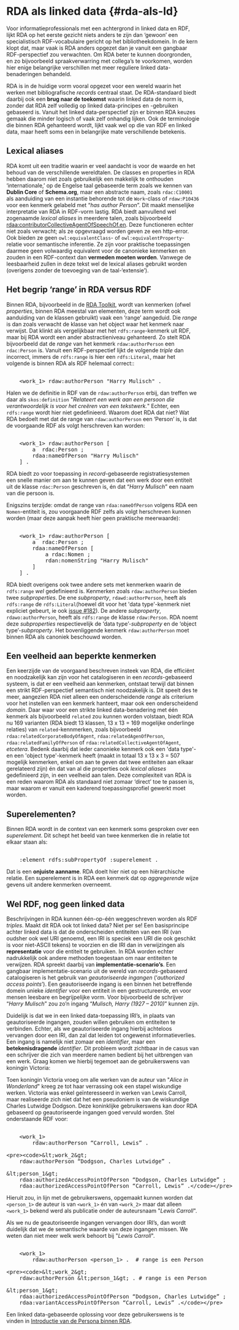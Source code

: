 RDA als linked data {#rda-als-ld}
=====================

Voor informatieprofessionals met een achtergrond in linked data en RDF, lijkt RDA op het eerste gezicht niets anders te zijn dan ‘gewoon’ een specialistisch RDF-vocabulaire gericht op het bibliotheekdomein. In de kern klopt dat, maar vaak is RDA anders opgezet dan je vanuit een gangbaar RDF-perspectief zou verwachten. Om RDA beter te kunnen doorgronden, en zo bijvoorbeeld spraakverwarring met collega’s te voorkomen, worden hier enige belangrijke verschillen met meer reguliere linked data-benaderingen behandeld.

RDA is in de huidige vorm vooral opgezet voor een wereld waarin het werken met bibliografische *records* centraal staat. De RDA-standaard biedt daarbij ook een **brug naar de toekomst** waarin linked data de norm is, zonder dat RDA zelf volledig op linked data-principes en -gebruiken gebaseerd is. Vanuit het linked data-perspectief zijn er binnen RDA keuzes gemaak die minder logisch of vaak zelf onhandig lijken. Ook de terminologie die binnen RDA gehanteerd wordt, lijkt vaak wel op die van RDF en linked data, maar heeft soms een in belangrijke mate verschillende betekenis.

## Lexical aliases
RDA komt uit een traditie waarin er veel aandacht is voor de waarde en het behoud van de verschillende wereldtalen. De classes en properties in RDA hebben daarom niet zoals gebruikelijk een makkelijk te onthouden ‘internationale,’ op de Engelse taal gebaseerde term zoals we kennen van **Dublin Core** of **Schema.org**, maar een abstracte naam, zoals `rdac:C10001` als aanduiding van een instantie behorende tot de `Work`-class of `rdaw:P10436` voor een kenmerk gelabeld met “*has author Person*”. Dit maakt menselijke interpretatie van RDA in RDF-vorm lastig. RDA biedt aanvullend wel zogenaamde *lexical aliases* in meerdere talen, zoals bijvoorbeeld [rdaa:contributorCollectiveAgentOfSpeechOf.en](http://rdaregistry.info/Elements/a/contributorCollectiveAgentOfSpeechOf.en). Deze functioneren echter niet zoals verwacht; als ze opgevraagd worden geven ze een http-error. Ook bieden ze geen `owl:equivalentClass`- of `owl:equivalentProperty`-relatie voor semantische inferentie. Ze zijn voor praktische toepassingen daarmee geen volwaardig equivalent voor de canonieke kenmerken en zouden in een RDF-context dan **vermeden moeten worden**. Vanwege de leesbaarheid zullen in deze tekst wel de lexical aliases gebruikt worden (overigens zonder de toevoeging van de taal-‘extensie’).

## Het begrip ‘range’ in RDA versus RDF
Binnen RDA, bijvoorbeeld in de [RDA Toolkit](https://www.rdatoolkit.org/), wordt van kenmerken (ofwel *properties*, binnen RDA meestal van elementen, deze term wordt ook aanduiding van de klassen gebruikt) vaak een ‘range’ aangeduid. Die *range* is dan zoals verwacht de klasse van het object waar het kenmerk naar verwijst. Dat klinkt als vergelijkbaar met het `rdfs:range`-kenmerk uit RDF, maar bij RDA wordt een ander abstractieniveau gehanteerd. Zo stelt RDA bijvoorbeeld dat de *range* van het kenmerk `rdaw:authorPerson` een `rdac:Person` is. Vanuit een RDF-perspectief lijkt de volgende *triple* dan incorrect, immers de `rdfs:range` is hier een `rdfs:Literal`, maar het volgende is binnen RDA als RDF helemaal correct::

<xmp highlight=turtle>
	<work_1> rdaw:authorPerson "Harry Mulisch" .
</xmp>

Halen we de definitie in RDF van de `rdaw:authorPerson` erbij, dan treffen we daar als `skos:definition` "*Relateert een werk aan een persoon die verantwoordelijk is voor het creëren van een tekstwerk.*" Echter, een `rdfs:range` wordt hier niet gedefinieerd. Waarom doet RDA dat niet? Wat RDA bedoelt met dat de range van `rdaw:authorPerson` een ‘Person’ is, is dat de voorgaande RDF als volgt herschreven kan worden:

<xmp highlight=turtle>
	<work_1> rdaw:authorPerson [
		a  rdac:Person ;
		rdaa:nameOfPerson "Harry Mulisch" 
	] .
</xmp>

RDA biedt zo voor toepassing in *record*-gebaseerde registratiesystemen een snelle manier om aan te kunnen geven dat een werk door een entiteit uit de klasse `rdac:Person` geschreven is, én dat “*Harry Mulisch*” een naam van die persoon is.

Enigszins terzijde: omdat de range van `rdaa:nameOfPerson` volgens RDA een `Nomen`-entiteit is, zou voorgaande RDF zelfs als volgt herschreven kunnen worden (maar deze aanpak heeft hier geen praktische meerwaarde):

<xmp highlight=turtle>
	<work_1> rdaw:authorPerson [
		a  rdac:Person ;
		rdaa:nameOfPerson [
			a rdac:Nomen ;
			rdan:nomenString "Harry Mulisch" 
		]
	] .
</xmp>

RDA biedt overigens ook twee andere sets met kenmerken waarin de `rdfs:range` *wel* gedefinieerd is. Kenmerken zoals `rdaw:authorPerson` bieden twee *subproperties*. De ene *subproperty*, `rdawd:authorPerson`, heeft als `rdfs:range` de `rdfs:Literal`(hoewel dit voor het 'data type'-kenmerk niet expliciet gebeurt, ie ook [issue #182](https://github.com/RDARegistry/RDA-Vocabularies/issues/182)). De andere *subproperty*, `rdawo:authorPerson`, heeft als `rdfs:range` de klasse `rdaw:Person`. RDA noemt deze *subproperties* respectievelijk de ‘data type’-*subproperty* en de ‘object type’-*subproperty*. Het bovenliggende kenmerk `rdaw:authorPerson` moet binnen RDA als canoniek beschouwd worden.

## Een veelheid aan beperkte kenmerken 
Een keerzijde van de voorgaand beschreven insteek van RDA, die efficiënt en noodzakelijk kan zijn voor het catalogiseren in een *records*-gebaseerd systeem, is dat er een veelheid aan kenmerken, ontstaat terwijl dat binnen een strikt RDF-perspectief semantisch niet noodzakelijk is. Dit speelt des te meer, aangezien RDA niet alleen een onderscheidende *range* als criterium voor het instellen van een kenmerk hanteert, maar ook een onderscheidend *domain*. Daar waar voor een strikte linked data-benadering met één kenmerk als bijvoorbeeld `related` zou kunnen worden volstaan, biedt RDA nu 169 varianten (RDA biedt 13 klassen, 13 x 13 = 169 mogelijke onderlinge relaties) van `related`-kennmerken, zoals bijvoorbeeld `rdaa:relatedCorporateBodyOfAgent`, `rdaa:relatedAgenOfPerson`, `rdaa:relatedFamilyOfPerson` of `rdaa:relatedCollectiveAgentOfAgent`,  *etcetera*. Bedenk daarbij dat ieder canonieke kenmerk ook een 'data type'- en een 'object type'-kenmerk heeft (maakt in totaal 13 x 13 x 3 = 507 mogelijk kenmerken, enkel om aan te geven dat twee entiteiten aan elkaar gerelateerd zijn) én dat van al die properties ook *lexical aliases* gedefinieerd zijn, in een veelheid aan talen.
Deze complexiteit van RDA is een reden waarom RDA als standaard niet zomaar ‘direct’ toe te passen is, maar waarom er vanuit een kaderend toepassingsprofiel gewerkt moet worden.
 
## Superelementen?
Binnen RDA wordt in de context van een kenmerk soms gesproken over een *superelement*. Dit schept het beeld van twee kenmerken die in relatie tot elkaar staan als:

<xmp highlight=turtle>
	:element rdfs:subPropertyOf :superelement .
</xmp>

Dat is een **onjuiste aanname**. RDA doelt hier niet op een hiërarchische relatie. Een superelement is in RDA een kenmerk dat op *aggregerende* wijze gevens uit andere kenmerken overneemt.
 
 
## Wel RDF, nog geen linked data
Beschrijvingen in RDA kunnen één-op-één weggeschreven worden als RDF *triples*. Maakt dit RDA ook tot linked data? Niet per se! Een basisprincipe achter linked data is dat de onderscheiden entiteiten van een IRI (van oudsher ook wel URI genoemd, een IRI is speciek een URI die ook geschikt is voor niet-ASCII tekens) te voorzien en die IRI dan in verwijzingen als **representatie** voor die entiteit te gebruiken. In RDA worden echter nadrukkelijk ook andere methoden toegestaan om naar entiteiten te verwijzen. RDA spreekt daarbij van **implementatie-scenario’s**. Een gangbaar implementatie-scenario uit de wereld van *records*-gebaseerd catalogiseren is het gebruik van *geautoriseerde ingangen* (‘*authorized access points*’). Een geautoriseerde ingang is een binnen het betreffende domein unieke *identifier* voor een entiteit in een gestructureerde, en voor mensen leesbare en begrijpelijke vorm. Voor bijvoorbeeld de schrijver “*Harry Mulisch*” zou zo’n ingang  “*Mulisch, Harry (1927 – 2010)*” kunnen zijn.

Duidelijk is dat we in een linked data-toepassing IRI’s, in plaats van geautoriseerde ingangen, zouden willen gebruiken om entiteiten te verbinden. Echter, als we geautoriseerde ingang hierbij achteloos vervangen door een IRI, dan zal dat leiden tot ongewenst informatieverlies. Een ingang is namelijk niet zomaar een *identifier*, maar een **betekenisdragende** *identifier*.
Dit probleem wordt zichtbaar in de casus van een schrijver die zich van meerdere namen bedient bij het uitbrengen van een werk. Graag komen we hierbij tegemoet aan de gebruikerswens van koningin Victoria:

Toen koningin Victoria vroeg om alle werken van de auteur van "*Alice in Wonderland*" kreeg ze tot haar verrassing ook een stapel wiskundige werken. Victoria was enkel geïnteresseerd in werken van Lewis Carroll, maar realiseerde zich niet dat het een pseudoniem is van de wiskundige Charles Lutwidge Dodgson. Deze koninklijke gebruikerswens kan door RDA gebaseerd op geautoriseerde ingangen goed vervuld worden. Stel onderstaande RDF voor:

<xmp highlight=turtle>
	<work_1>
		rdaw:authorPerson “Carroll, Lewis” .

	<work_2>
		rdaw:authorPerson “Dodgson, Charles Lutwidge” .

	<person_1>
		rdaa:authorizedAccessPointOfPerson “Dodgson, Charles Lutwidge” ;
		rdaa:authorizedAccessPointOfPerson “Carroll, Lewis” .
</xmp>

Hieruit zou, in lijn met de gebruikerswens, opgemaakt kunnen worden dat `<person_1>` de auteur is van `<work_1>` én van `<work_2>` maar dat alleen `<work_1>` bekend werd als publicatie onder de auteursnaam "*Lewis Carroll*". 

Als we nu de geautoriseerde ingangen vervangen door IRI’s, dan wordt duidelijk dat we de semantische waarde van deze ingangen missen. We weten dan niet meer welk werk behoort bij "*Lewis Carroll*".

<xmp highlight=turtle>
	<work_1>
		rdaw:authorPerson <person_1> .	# range is een Person

	<work_2>
		rdaw:authorPerson <person_1> . # range is een Person

	<person_1>
		rdaa:authorizedAccessPointOfPerson “Dodgson, Charles Lutwidge” ;
		rdaa:variantAccessPointOfPerson “Carroll, Lewis” .
</xmp>

Een linked data-gebaseerde oplossing voor deze gebruikerswens is te vinden in [Introductie van de Persona binnen RDA](#persona-in-rda).
